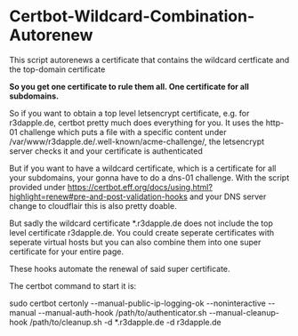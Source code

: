# Certbot-Wildcard-Combination-Autorenew
This script autorenews a certificate that contains the wildcard certficate and the top-domain certificate

__So you get one certificate to rule them all. One certificate for all subdomains.__

So if you want to obtain a top level letsencrypt certificate, e.g. for r3dapple.de, certbot pretty much does everything for you. It uses the http-01 challenge which puts a file with a specific content under /var/www/r3dapple.de/.well-known/acme-challenge/, the letsencrypt server checks it and your certificate is authenticated

But if you want to have a wildcard certificate, which is a certificate for all your subdomains, your gonna have to do a dns-01 challenge. With the script provided under https://certbot.eff.org/docs/using.html?highlight=renew#pre-and-post-validation-hooks and your DNS server change to cloudflair this is also pretty doable.

But sadly the wildcard certificate \*.r3dapple.de does not include the top level certificate r3dapple.de. You could create seperate certificates with seperate virtual hosts but you can also combine them into one super certificate for your entire page.

These hooks automate the renewal of said super certificate.

The certbot command to start it is:

sudo certbot certonly --manual-public-ip-logging-ok --noninteractive --manual --manual-auth-hook /path/to/authenticator.sh --manual-cleanup-hook /path/to/cleanup.sh -d \*.r3dapple.de -d r3dapple.de
